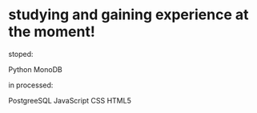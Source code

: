 # studying  and gaining experience at the moment!


stoped: 

Python
MonoDB

in processed:

PostgreeSQL
JavaScript
CSS
HTML5
